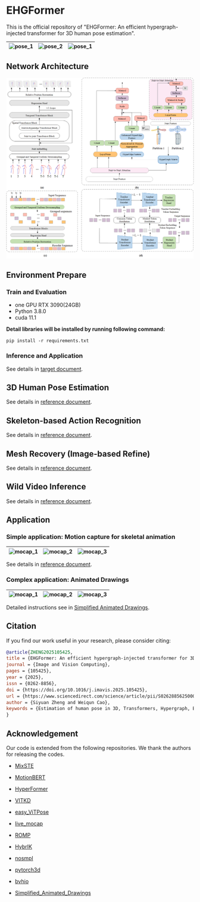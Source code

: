# EHGFormer
This is the official repository of "EHGFormer: An efficient hypergraph-injected transformer for 3D human pose estimation". 

| ![pose_1](inference/fig/fig1.gif) | ![pose_2](inference/fig/mesh_fig2.gif) | ![pose_1](inference/fig/mocap_fig3.gif) |
| --------------------------------- | -------------------------------------- | --------------------------------------- |



## Network Architecture

![review_architecture](fig/architecture/overview_total.png)



## Environment Prepare

### Train and Evaluation

- one GPU RTX 3090(24GB)
- Python 3.8.0
- cuda 11.1

**Detail libraries will be installed by running following command:**

```shell
pip install -r requirements.txt
```

### Inference and Application

See details in [target document](doc/inference.md).

## 3D Human Pose Estimation

See details in [reference document](doc/pose3d.md).

## Skeleton-based Action Recognition

See details in [reference document](doc/action.md).

## Mesh Recovery (Image-based Refine)

See details in [reference document](doc/mesh.md).

## Wild Video Inference

See details in [reference document](doc/inference.md).



## Application

### Simple application: Motion capture for skeletal animation

| ![mocap_1](fig/mocap/mocap_fig3.gif) | ![mocap_2](fig/mocap/mocap_fig2.gif) | ![mocap_3](fig/mocap/mocap_fig1.gif) |
| ------------------------------------ | ------------------------------------ | ------------------------------------ |

See details in [reference document](doc/inference.md).



### Complex application: Animated Drawings

| ![mocap_1](fig/drawings/offline_combine_demo_1.gif) | ![mocap_2](fig/drawings/offline_combine_demo_2.gif) | ![mocap_3](fig/drawings/offline_combine_demo_3.gif) |
| --------------------------------------------------- | --------------------------------------------------- | --------------------------------------------------- |

Detailed instructions see in [Simplified Animated Drawings](https://github.com/Brian417-cup/AnimatedDrawings).



## Citation

If you find our work useful in your research, please consider citing:

```BibTex
@article{ZHENG2025105425,
title = {EHGFormer: An efficient hypergraph-injected transformer for 3D human pose estimation},
journal = {Image and Vision Computing},
pages = {105425},
year = {2025},
issn = {0262-8856},
doi = {https://doi.org/10.1016/j.imavis.2025.105425},
url = {https://www.sciencedirect.com/science/article/pii/S0262885625000137},
author = {Siyuan Zheng and Weiqun Cao},
keywords = {Estimation of human pose in 3D, Transformers, Hypergraph, Efficient inference}
}
```



## Acknowledgement

Our code is extended from the following repositories. We thank the authors for releasing the codes.

- [MixSTE](https://github.com/JinluZhang1126/MixSTE)
- [MotionBERT](https://github.com/Walter0807/MotionBERT)
- [HyperFormer](https://github.com/ZhouYuxuanYX/Hyperformer)
- [VITKD](https://github.com/yzd-v/cls_KD?tab=readme-ov-file)
- [easy_ViTPose](https://github.com/JunkyByte/easy_ViTPose)
- [live_mocap](https://github.com/EasternJournalist/live_mocap)
- [ROMP](https://github.com/Arthur151/ROMP)
- [HybrIK](https://github.com/Jeff-sjtu/HybrIK)
- [nosmpl](https://github.com/lucasjinreal/nosmpl)
- [pytorch3d](https://github.com/facebookresearch/pytorch3d/tree/38cf0dc1c52138987e6e66295c5a2d192a6914bd)
- [bvhio](https://github.com/Wasserwecken/bvhio)

- [Simplified_Animated_Drawings](https://github.com/Brian417-cup/AnimatedDrawings)
